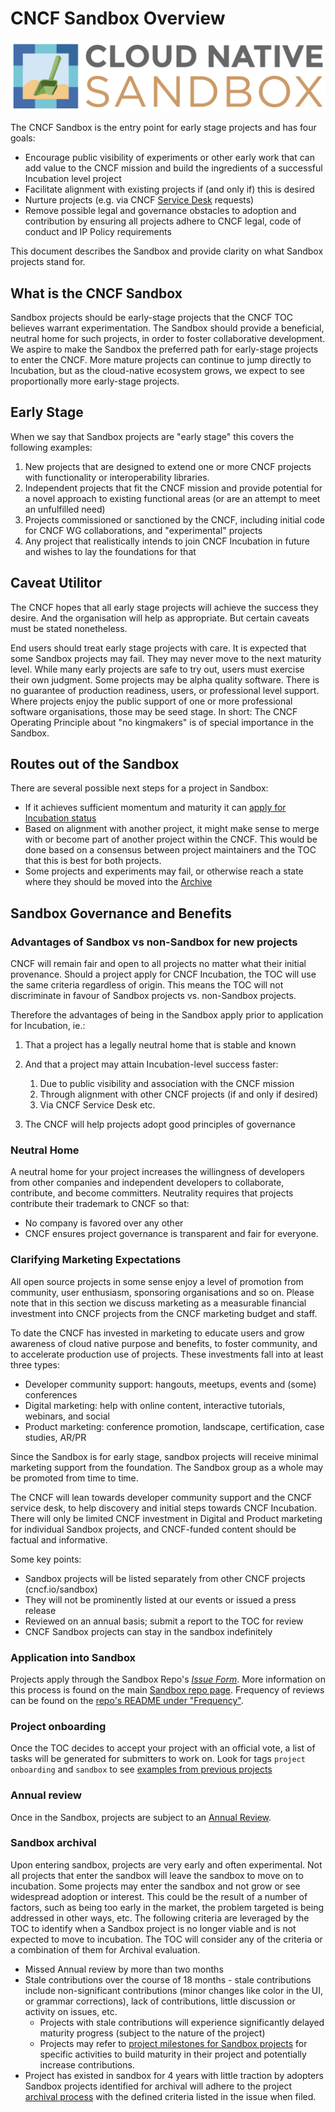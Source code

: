 # CNCF Sandbox Overview 
![CNCF Sandbox](https://github.com/cncf/artwork/blob/master/other/cncf-sandbox/horizontal/color/cncf-sandbox-horizontal-color.png)

The CNCF Sandbox is the entry point for early stage projects and has four goals:

* Encourage public visibility of experiments or other early work that can add value to the CNCF mission and build the ingredients of a successful Incubation level project
* Facilitate alignment with existing projects if (and only if) this is desired
* Nurture projects (e.g. via CNCF [Service Desk](https://github.com/cncf/servicedesk) requests)
* Remove possible legal and governance obstacles to adoption and contribution by ensuring all projects adhere to CNCF legal, code of conduct and IP Policy requirements

This document describes the Sandbox and provide clarity on what Sandbox projects stand for.

## What is the CNCF Sandbox

Sandbox projects should be early-stage projects that the CNCF TOC believes warrant experimentation. The Sandbox should provide a beneficial, neutral home for such projects, in order to foster collaborative development. We aspire to make the Sandbox the preferred path for early-stage projects to enter the CNCF. More mature projects can continue to jump directly to Incubation, but as the cloud-native ecosystem grows, we expect to see proportionally more early-stage projects.

## Early Stage

When we say that Sandbox projects are "early stage" this covers the following examples:

1. New projects that are designed to extend one or more CNCF projects with functionality or interoperability libraries.
2. Independent projects that fit the CNCF mission and provide potential for a novel approach to existing functional areas (or are an attempt to meet an unfulfilled need)
3. Projects commissioned or sanctioned by the CNCF, including initial code for CNCF WG collaborations, and "experimental" projects
4. Any project that realistically intends to join CNCF Incubation in future and wishes to lay the foundations for that

## Caveat Utilitor

The CNCF hopes that all early stage projects will achieve the success they desire.  And the organisation will help as appropriate.  But certain caveats must be stated nonetheless.

End users should treat early stage projects with care.  It is expected that some Sandbox projects may fail.  They may never move to the next maturity level. While many early projects are safe to try out, users must exercise their own judgment.  Some projects may be alpha quality software.  There is no guarantee of production readiness, users, or professional level support.  Where projects enjoy the public support of one or more professional software organisations, those may be seed stage. In short: The CNCF Operating Principle about "no kingmakers" is of special importance in the Sandbox.

## Routes out of the Sandbox

There are several possible next steps for a project in Sandbox:

* If it achieves sufficient momentum and maturity it can [apply for Incubation status](https://github.com/cncf/toc/blob/main/process/project_proposals.md#incubation-process)
* Based on alignment with another project, it might make sense to merge with or become part of another project within the CNCF. This would be done based on a consensus between project maintainers and the TOC that this is best for both projects.  
* Some projects and experiments may fail, or otherwise reach a state where they should be moved into the [Archive](https://github.com/cncf/toc/blob/master/process/archiving.md)

## Sandbox Governance and Benefits

### Advantages of Sandbox vs non-Sandbox for new projects

CNCF will remain fair and open to all projects no matter what their initial provenance.  Should a project apply for CNCF Incubation, the TOC will use the same criteria regardless of origin. This means the TOC will not discriminate in favour of Sandbox projects vs. non-Sandbox projects.

Therefore the advantages of being in the Sandbox apply prior to application for Incubation, ie.:

1. That a project has a legally neutral home that is stable and known

2. And that a project may attain Incubation-level success faster:

    1. Due to public visibility and association with the CNCF mission
    2. Through alignment with other CNCF projects (if and only if desired)
    3. Via CNCF Service Desk etc.

3. The CNCF will help projects adopt good principles of governance

### Neutral Home

A neutral home for your project increases the willingness of developers from other companies and independent developers to collaborate, contribute, and become committers. Neutrality requires that projects contribute their trademark to CNCF so that:

* No company is favored over any other
* CNCF ensures project governance is transparent and fair for everyone.

### Clarifying Marketing Expectations

All open source projects in some sense enjoy a level of promotion from community, user enthusiasm, sponsoring organisations and so on. Please note that in this section we discuss marketing as a measurable financial investment into CNCF projects from the CNCF marketing budget and staff.

To date the CNCF has invested in marketing to educate users and grow awareness of cloud native purpose and benefits, to foster community, and to accelerate production use of projects.  These investments fall into at least three types:

* Developer community support: hangouts, meetups, events and (some) conferences
* Digital marketing: help with online content, interactive tutorials, webinars, and social
* Product marketing: conference promotion, landscape, certification, case studies, AR/PR

Since the Sandbox is for early stage, sandbox projects will receive minimal marketing support from the foundation.  The Sandbox group as a whole may be promoted from time to time.

The CNCF will lean towards developer community support and the CNCF service desk, to help discovery and initial steps towards CNCF Incubation.  There will only be limited CNCF investment in Digital and Product marketing for individual Sandbox projects, and CNCF-funded content should be factual and informative.

Some key points:

* Sandbox projects will be listed separately from other CNCF projects (cncf.io/sandbox)
* They will not be prominently listed at our events or issued a press release
* Reviewed on an annual basis; submit a report to the TOC for review
* CNCF Sandbox projects can stay in the sandbox indefinitely

### Application into Sandbox 

Projects apply through the Sandbox Repo's *[Issue Form](https://github.com/cncf/sandbox/issues/new)*. More information on this process is found on the main [Sandbox repo page](https://github.com/cncf/sandbox).
Frequency of reviews can be found on the [repo's README under "Frequency"](https://github.com/cncf/sandbox/blob/main/README.md#Frequency).

### Project onboarding

Once the TOC decides to accept your project with an official vote, a list of tasks will be generated for submitters to work on. Look for tags `project onboarding` and `sandbox`
to see [examples from previous projects](https://github.com/cncf/toc/issues?q=is%3Aissue+is%3Aopen+label%3A%22project+onboarding%22+label%3Asandbox)

### Annual review

Once in the Sandbox, projects are subject to an [Annual Review](https://github.com/cncf/toc/blob/master/process/sandbox-annual-review.md).

### Sandbox archival

Upon entering sandbox, projects are very early and often experimental. Not all projects that enter the sandbox will leave the sandbox to move on to incubation. Some projects may enter the sandbox and not grow or see widespread adoption or interest. This could be the result of a number of factors, such as being too early in the market, the problem targeted is being addressed in other ways, etc.
The following criteria are leveraged by the TOC to identify when a Sandbox project is no longer viable and is not expected to move to incubation. The TOC will consider any of the criteria or a combination of them for Archival evaluation.
* Missed Annual review by more than two months
* Stale contributions over the course of 18 months - stale contributions include non-significant contributions (minor changes like color in the UI, or grammar corrections), lack of contributions, little discussion or activity on issues, etc. 
    * Projects with stale contributions will experience significantly delayed maturity progress (subject to the nature of the project)
    * Projects may refer to [project milestones for Sandbox projects](https://github.com/cncf/toc/blob/master/process/project_milestones.md#sandbox) for specific activities to build maturity in their project and potentially increase contributions. 
* Project has existed in sandbox for 4 years with little traction by adopters
Sandbox projects identified for archival will adhere to the project [archival process](_https://github.com/cncf/toc/blob/master/process/archiving.md_) with the defined criteria listed in the issue when filed.
